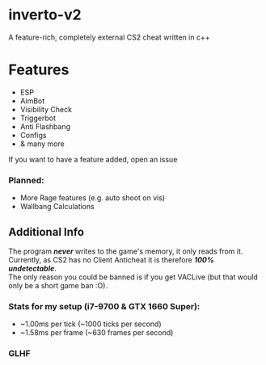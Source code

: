 # inverto-v2
A feature-rich, completely external CS2 cheat written in c++

# Features
- ESP
- AimBot
- Visibility Check
- Triggerbot
- Anti Flashbang
- Configs
- & many more

If you want to have a feature added, open an issue

### Planned:
- More Rage features (e.g. auto shoot on vis)
- Wallbang Calculations

## Additional Info
The program ***never*** writes to the game's memory, it only reads from it.<br>
Currently, as CS2 has no Client Anticheat it is therefore ***100% undetectable***.<br>
The only reason you could be banned is if you get VACLive (but that would only be a short game ban :O).

### Stats for my setup (i7-9700 & GTX 1660 Super):
- ~1.00ms per tick  (~1000 ticks  per second)
- ~1.58ms per frame (~630  frames per second)

### GLHF
